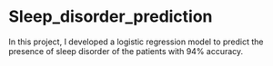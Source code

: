 # Sleep_disorder_prediction
In this project, I developed a logistic regression model to predict the presence of sleep disorder of the patients with 94% accuracy.
